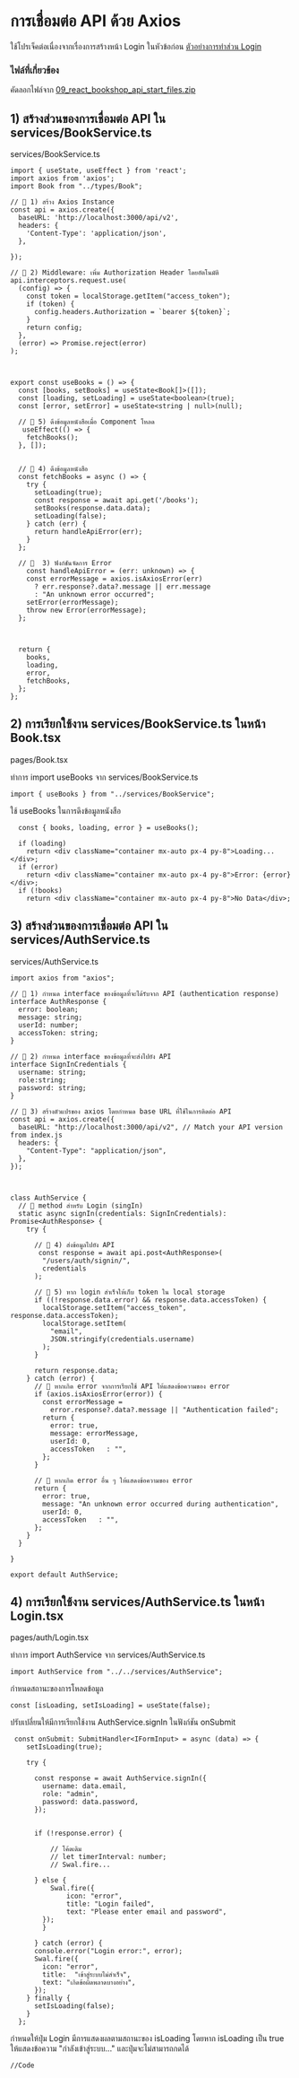 # การเชื่อมต่อ API ด้วย Axios 

ใช้โปรเจ็คต่อเนื่องจากเรื่องการสร้างหน้า Login ในหัวข้อก่อน [ตัวอย่างการทำส่วน Login](08_login_form.md)

### ไฟล์ที่เกี่ยวข้อง

คัดลอกไฟล์จาก [09_react_bookshop_api_start_files.zip](files/09_react_bookshop_api_start_files.zip)

## 1) สร้างส่วนของการเชื่อมต่อ API ใน services/BookService.ts

services/BookService.ts
```
import { useState, useEffect } from 'react';
import axios from 'axios';
import Book from "../types/Book";

// 📌 1) สร้าง Axios Instance
const api = axios.create({
  baseURL: 'http://localhost:3000/api/v2',
  headers: {
    'Content-Type': 'application/json',
  },
  
});

// 📌 2) Middleware: เพิ่ม Authorization Header โดยอัตโนมัติ
api.interceptors.request.use(
  (config) => {
    const token = localStorage.getItem("access_token");
    if (token) {
      config.headers.Authorization = `bearer ${token}`;
    }
    return config;
  },
  (error) => Promise.reject(error)
);



export const useBooks = () => {
  const [books, setBooks] = useState<Book[]>([]);
  const [loading, setLoading] = useState<boolean>(true);
  const [error, setError] = useState<string | null>(null);

  // 📌 5) ดึงข้อมูลหนังสือเมื่อ Component โหลด
   useEffect(() => {
    fetchBooks();
  }, []);


  // 📌 4) ดึงข้อมูลหนังสือ
  const fetchBooks = async () => {
    try {
      setLoading(true);
      const response = await api.get('/books');
      setBooks(response.data.data);
      setLoading(false);
    } catch (err) {
      return handleApiError(err);
    }
  };

  // 📌  3) ฟังก์ชันจัดการ Error
    const handleApiError = (err: unknown) => {
    const errorMessage = axios.isAxiosError(err)
      ? err.response?.data?.message || err.message
      : "An unknown error occurred";
    setError(errorMessage);
    throw new Error(errorMessage);
  };
  
  

  return { 
    books, 
    loading, 
    error, 
    fetchBooks, 
  };
};
```
## 2) การเรียกใช้งาน services/BookService.ts ในหน้า Book.tsx

pages/Book.tsx

ทำการ import useBooks จาก services/BookService.ts
```
import { useBooks } from "../services/BookService";
```

ใช้ useBooks ในการดึงข้อมูลหนังสือ
```  
  const { books, loading, error } = useBooks();

  if (loading)
    return <div className="container mx-auto px-4 py-8">Loading...</div>;
  if (error)
    return <div className="container mx-auto px-4 py-8">Error: {error}</div>;
  if (!books)
    return <div className="container mx-auto px-4 py-8">No Data</div>;
```

## 3) สร้างส่วนของการเชื่อมต่อ API ใน services/AuthService.ts

services/AuthService.ts
```
import axios from "axios";

// 📌 1) กำหนด interface ของข้อมูลที่จะได้รับจาก API (authentication response)
interface AuthResponse {
  error: boolean;
  message: string;
  userId: number;
  accessToken: string;
}

// 📌 2) กำหนด interface ของข้อมูลที่จะส่งไปยัง API 
interface SignInCredentials {
  username: string;
  role:string;
  password: string;
}

// 📌 3) สร้างตัวแปรของ axios โดยกำหนด base URL ที่ใช้ในการติดต่อ API
const api = axios.create({
  baseURL: "http://localhost:3000/api/v2", // Match your API version from index.js
  headers: {
    "Content-Type": "application/json",
  },
});



class AuthService {
  // 📌 method สำหรับ Login (singIn)
  static async signIn(credentials: SignInCredentials): Promise<AuthResponse> {
    try {

      // 📌 4) ส่งข้อมูลไปยัง API
       const response = await api.post<AuthResponse>(
        "/users/auth/signin/",
        credentials
      );

      // 📌 5) หาก login สำเร็จให้เก็บ token ใน local storage
      if ((!response.data.error) && response.data.accessToken) {
        localStorage.setItem("access_token", response.data.accessToken);
        localStorage.setItem(
          "email",
          JSON.stringify(credentials.username)
        );
      }

      return response.data;
    } catch (error) {
      // 📌 หากเกิด error จากการเรียกใช้ API ให้แสดงข้อความของ error 
      if (axios.isAxiosError(error)) {
        const errorMessage =
          error.response?.data?.message || "Authentication failed";
        return {
          error: true,
          message: errorMessage,
          userId: 0,
          accessToken   : "",
        };
      }

      // 📌 หากเกิด error อื่น ๆ ให้แสดงข้อความของ error 
      return {
        error: true,
        message: "An unknown error occurred during authentication",
        userId: 0,
        accessToken   : "",
      };
    }
  }

}

export default AuthService;
```

## 4) การเรียกใช้งาน services/AuthService.ts ในหน้า Login.tsx

pages/auth/Login.tsx

ทำการ import AuthService จาก services/AuthService.ts
```
import AuthService from "../../services/AuthService";
```


กำหนดสถานะของการโหลดข้อมูล
```
const [isLoading, setIsLoading] = useState(false);
```

ปรับเปลี่ยนให้มีการเรียกใช้งาน AuthService.signIn ในฟังก์ชัน onSubmit
```
 const onSubmit: SubmitHandler<IFormInput> = async (data) => {
    setIsLoading(true);

    try {

      const response = await AuthService.signIn({
        username: data.email,
        role: "admin",
        password: data.password,
      });


      if (!response.error) {
      
          // โค้ดเดิม
          // let timerInterval: number;
          // Swal.fire...
      
      } else {
	      Swal.fire({
              icon: "error",
              title: "Login failed",
              text: "Please enter email and password",
        });
	    }
	    
      } catch (error) {
      console.error("Login error:", error);
      Swal.fire({
        icon: "error",
        title:  "เข้าสู่ระบบไม่สำเร็จ",
        text: "เกิดข้อผิดพลาดบางอย่าง",
      });
    } finally {
      setIsLoading(false);
    }
  };
```  
  
กำหนดให้ปุ่ม Login มีการแสดงผลตามสถานะของ isLoading โดยหาก isLoading เป็น true ให้แสดงข้อความ "กำลังเข้าสู่ระบบ..." และปุ่มจะไม่สามารถกดได้
```
//Code
```

